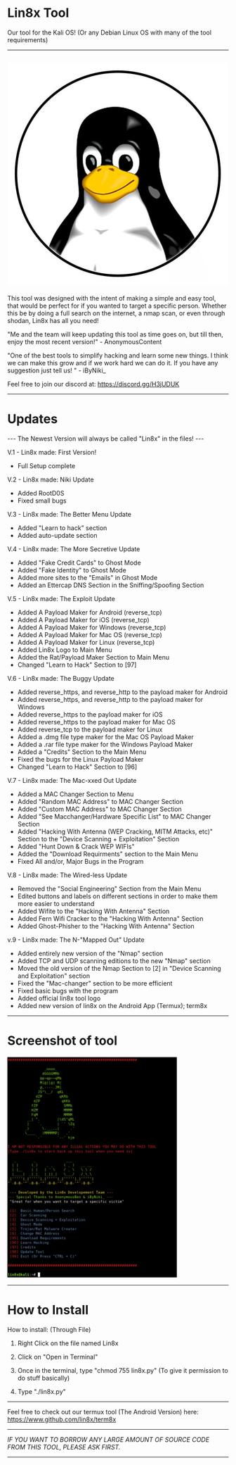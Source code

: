 # Lin8x Tool
Our tool for the Kali OS! (Or any Debian Linux OS with many of the tool requirements)

----------------------------------------------------------------------------------------------
![Logo](logo.jpeg?raw=true "Logo")
----------------------------------------------------------------------------------------------

This tool was designed with the intent of making a simple and easy tool, that would be perfect for if you wanted to target
a specific person. Whether this be by doing a full search on the internet, a nmap scan, or even through shodan, Lin8x has all you need!

"Me and the team will keep updating this tool as time goes on, but till then, enjoy the most recent version!" - AnonymousContent

"One of the best tools to simplify hacking and learn some new things. I think we can make this grow and if we work hard we can do it. 
If you have any suggestion just tell us! " - iByNiki_

Feel free to join our discord at:
https://discord.gg/H3jUDUK

----------------------------------------------------------------------------------------------
# Updates

--- The Newest Version will always be called "Lin8x" in the files! ---

V.1 - Lin8x made: First Version!
- Full Setup complete

V.2 - Lin8x made: Niki Update
- Added RootD0S
- Fixed small bugs

V.3 - Lin8x made: The Better Menu Update
- Added "Learn to hack" section
- Added auto-update section

V.4 - Lin8x made: The More Secretive Update
- Added "Fake Credit Cards" to Ghost Mode
- Added "Fake Identity" to Ghost Mode
- Added more sites to the "Emails" in Ghost Mode
- Added an Ettercap DNS Section in the Sniffing/Spoofing Section

V.5 - Lin8x made: The Exploit Update
- Added A Payload Maker for Android (reverse_tcp)
- Added A Payload Maker for iOS (reverse_tcp)
- Added A Payload Maker for Windows (reverse_tcp)
- Added A Payload Maker for Mac OS (reverse_tcp)
- Added A Payload Maker for Linux (reverse_tcp)
- Added Lin8x Logo to Main Menu
- Added the Rat/Payload Maker Section to Main Menu
- Changed "Learn to Hack" Section to [97]

V.6 - Lin8x made: The Buggy Update
- Added reverse_https, and reverse_http to the payload maker for Android
- Added reverse_https, and reverse_http to the payload maker for Windows
- Added reverse_https to the payload maker for iOS
- Added reverse_https to the payload maker for Mac OS
- Added reverse_tcp to the payload maker for Linux
- Added a .dmg file type maker for the Mac OS Payload Maker
- Added a .rar file type maker for the Windows Payload Maker
- Added a "Credits" Section to the Main Menu
- Fixed the bugs for the Linux Payload Maker
- Changed "Learn to Hack" Section to [96]

V.7 - Lin8x made: The Mac-xxed Out Update
- Added a MAC Changer Section to Menu
- Added "Random MAC Address" to MAC Changer Section
- Added "Custom MAC Address" to MAC Changer Section
- Added "See Macchanger/Hardware Specific List" to MAC Changer Section
- Added "Hacking With Antenna (WEP Cracking, MITM Attacks, etc)" Section to the "Device Scanning + Exploitation" Section
- Added "Hunt Down & Crack WEP WIFIs"
- Added the "Download Requirments" section to the Main Menu
- Fixed All and/or, Major Bugs in the Program

V.8 - Lin8x made: The Wired-less Update
- Removed the "Social Engineering" Section from the Main Menu
- Edited buttons and labels on different sections in order to make them more easier to understand
- Added Wifite to the "Hacking With Antenna" Section
- Added Fern Wifi Cracker to the "Hacking With Antenna" Section
- Added Ghost-Phisher to the "Hacking With Antenna" Section

v.9 - Lin8x made: The N-"Mapped Out" Update
- Added entirely new version of the "Nmap" section
- Added TCP and UDP scanning editions to the new "Nmap" section
- Moved the old version of the Nmap Section to [2] in "Device Scanning and Exploitation" section
- Fixed the "Mac-changer" section to be more efficient
- Fixed basic bugs with the program
- Added official lin8x tool logo
- Added new version of lin8x on the Android App (Termux); term8x

----------------------------------------------------------------------------------------------
# Screenshot of tool

![Logo](screenshot.png?raw=true "Logo")

----------------------------------------------------------------------------------------------
# How to Install

How to install: (Through File)

1. Right Click on the file named Lin8x

2. Click on "Open in Terminal"

3. Once in the terminal, type "chmod 755 lin8x.py" (To give it permission
to do stuff basically)

4. Type "./lin8x.py"

----------------------------------------------------------------------------------------------

Feel free to check out our termux tool (The Android Version) here: https://www.github.com/lin8x/term8x

----------------------------------------------------------------------------------------------

*IF YOU WANT TO BORROW ANY LARGE AMOUNT OF SOURCE CODE FROM THIS TOOL, PLEASE ASK FIRST.*

----------------------------------------------------------------------------------------------

